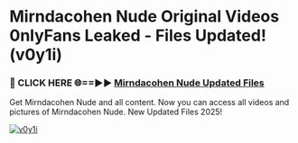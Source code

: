 # Mirndacohen Nude Original Videos 0nlyFans Leaked - Files Updated! (v0y1i)

<h3>🔴 CLICK HERE 🌐==►► <a href="https://tinyurl.com/y5r63du9" rel="nofollow">Mirndacohen Nude Updated Files</a></h3>

Get Mirndacohen Nude and all content. Now you can access all videos and pictures of Mirndacohen Nude. New Updated Files 2025!

[![v0y1i](https://i.imgur.com/UVo9nyh.gif)](https://tinyurl.com/y5r63du9)
